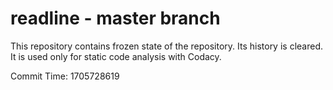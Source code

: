 # readline - master branch

This repository contains frozen state of the repository.
Its history is cleared. It is used only for static code
analysis with Codacy.

Commit Time: 1705728619